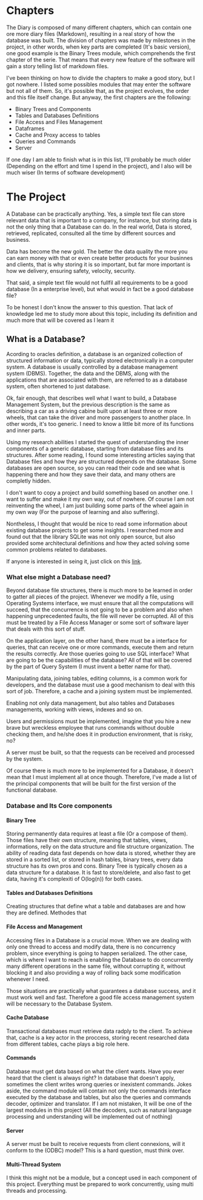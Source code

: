 # Chapters

The Diary is composed of many different chapters, which can contain one ore more diary files (Markdown), resulting in a real story of how the database was built. The division of chapters was made by milestones in the project, in other words, when key parts are completed (It's basic version), one good example is the Binary Trees module, which comprehends the first chapter of the serie. That means that every new feature of the software will gain a story telling list of markdown files.

I've been thinking on how to divide the chapters to make a good story, but I got nowhere. I listed some possibles modules that may enter the software but not all of them. So, it's possible that, as the project evolves, the order and this file itself change. But anyway, the first chapters are the following:

- Binary Trees and Components
- Tables and Databases Definitions
- File Access and Files Management
- Dataframes
- Cache and Proxy access to tables
- Queries and Commands
- Server

If one day I am able to finish what is in this list, I'll probably be much older (Depending on the effort and time I spend in the project), and I also will be much wiser (In terms of software development)

# The Project

A Database can be practically anything. Yes, a simple text file can store relevant data that is important to a company, for instance, but storing data is not the only thing that a Database can do. In the real world, Data is stored, retrieved, replicated, consulted all the time by different sources and business.

Data has become the new gold. The better the data quality the more you can earn money with that or even create better products for your businnes and clients, that is why storing it is so important, but far more important is how we delivery, ensuring safety, velocity, security.

That said, a simple text file would not fullfil all requirements to be a good database (In a enterprise level), but what would in fact be a good database file?

To be honest I don't know the answer to this question. That lack of knowledge led me to study more about this topic, including its definition and much more that will be covered as I learn it

## What is a Database?

Acording to oracles definition, a database is an organized collection of structured information or data, typically stored electronically in a computer system. A database is usually controlled by a database management system (DBMS). Together, the data and the DBMS, along with the applications that are associated with them, are referred to as a database system, often shortened to just database.

Ok, fair enough, that describes well what I want to build, a Database Management System, but the previous description is the same as describing a car as a driving cabine built upon at least three or more wheels, that can take the driver and more passengers to another place. In other words, it's too generic. I need to know a little bit more of its functions and inner parts.

Using my research abilities I started the quest of understanding the inner components of a generic database, starting from database files and its structures. After some reading, I found some interesting articles saying that Database files and how they are structured depends on the database. Some databases are open source, so you can read their code and see what is happening there and how they save their data, and many others are completly hidden.

I don't want to copy a project and build something based on another one. I want to suffer and make it my own way, out of nowhere. Of course I am not reinventing the wheel, I am just building some parts of the wheel again in my own way (For the purpose of learning and also suffering).

Nontheless, I thought that would be nice to read some information about existing database projects to get some insights. I researched more and found out that the library SQLite was not only open source, but also provided some architectural definitions and how they acted solving some common problems related to databases.

If anyone is interested in seing it, just click on this [link](https://www.sqlite.org/arch.html).

### What else might a Database need?

Beyond database file structures, there is much more to be learned in order to gatter all pieces of the project. Whenever we modify a file, using Operating Systems interface, we must ensure that all the computations will succeed, that the concurrence is not going to be a problem and also when happening unprecedented faults, the file will never be corrupted. All of this must be treated by a File Access Manager or some sort of software layer that deals with this sort of stuff.

On the application layer, on the other hand, there must be a interface for queries, that can receive one or more commands, execute them and return the results correctly. Are those queries going to use SQL interface? What are going to be the capabilities of the database? All of that will be covered by the part of Query System (I must invent a better name for that).

Manipulating data, joining tables, editing columns, is a common work for developers, and the database must use a good mechanism to deal with this sort of job. Therefore, a cache and a joining system must be implemented.

Enabling not only data management, but also tables and Databases managements, working with views, indexes and so on.

Users and permissions must be implemented, imagine that you hire a new brave but wreckless employee that runs commands without double checking them, and he/she does it in production environment, that is risky, no?

A server must be built, so that the requests can be received and processed by the system.

Of course there is much more to be implemented for a Database, it doesn't mean that I must implement all at once though. Therefore, I've made a list of the principal components that will be built for the first version of the functional database.


### Database and Its Core components


#### Binary Tree

Storing permanently data requires at least a file (Or a compose of them). Those files have their own structure, meaning that tables, views, informations, relly on the data structure and file structure organization. The ability of reading data fast depends on how data is stored, whether they are stored in a sorted list, or stored in hash tables, binary trees, every data structure has its own pros and cons. Binary Tree is typically chosen as a data structure for a database. It is fast to store/delete, and also fast to get data, having it's complexiti of O(log(n)) for both cases.

#### Tables and Databases Definitions

Creating structures that define what a table and databases are and how they are defined. Methodes that

#### File Access and Management

Accessing files in a Database is a crucial move. When we are dealing with only one thread to access and modify data, there is no concurrency problem, since everything is going to happen serialized. The other case, which is where I want to reach is enabling the Database to do concurrently many different operations in the same file, without corrupting it, without blocking it and also providing a way of rolling back some modification whenever I need.

Those situations are practically what guarantees a database success, and it must work well and fast. Therefore a good file access management system will be necessary to the Database System.

#### Cache Database

Transactional databases must retrieve data radply to the client. To achieve that, cache is a key actor in the proccess, storing recent researched data from different tables, cache plays a big role here. 

#### Commands

Database must get data based on what the client wants. Have you ever heard that the client is always right? In database that doesn't apply, sometimes the client writes wrong queries or inexistent commands. Jokes aside, the command module will contain not only the commands interface executed by the database and tables, but also the queries and commands decoder, optimizer and translator. If I am not mistaken, It will be one of the largest modules in this project (All the decoders, such as natural language processing and understanding will be implemented out of nothing)

#### Server

A server must be built to receive requests from client connexions, will it conform to the (ODBC) model? This is a hard question, must think over.

#### Multi-Thread System

I think this might not be a module, but a concept used in each component of this project. Everything must be prepared to work concurrently, using multi threads and processing.
